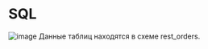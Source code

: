 # SQL
![image](https://github.com/user-attachments/assets/0151f960-46b8-4948-aefe-8cc436215021)
Данные таблиц находятся в схеме rest_orders.
